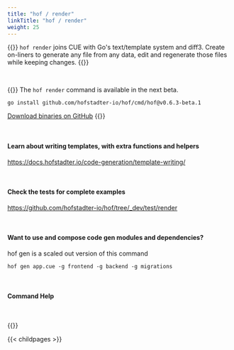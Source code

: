 ```yaml
---
title: "hof / render"
linkTitle: "hof / render"
weight: 25
---
```


{{<lead>}}
`hof render` joins CUE with Go's text/template system and diff3.
Create on-liners to generate any file from any data,
edit and regenerate those files while keeping changes.
{{</lead>}}

<br>

{{<alert style="success">}}
The `hof render` command is available in the next beta.

```
go install github.com/hofstadter-io/hof/cmd/hof@v0.6.3-beta.1
```

[Download binaries on GitHub](https://github.com/hofstadter-io/hof/releases/tag/v0.6.3-beta.1)
{{</alert>}}

<br>

#### Learn about writing templates, with extra functions and helpers

https://docs.hofstadter.io/code-generation/template-writing/

<br>

#### Check the tests for complete examples

https://github.com/hofstadter-io/hof/tree/_dev/test/render

<br>

#### Want to use and compose code gen modules and dependencies?

hof gen is a scaled out version of this command

`hof gen app.cue -g frontend -g backend -g migrations`

<br>

#### Command Help

<br>

{{<codePane file="code/cmd-help/render" title="$ hof help render" lang="text">}}

{{< childpages >}}

